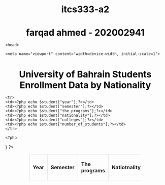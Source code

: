 # itcs333-a2
# farqad ahmed - 202002941
<?php
// URL (link to fetch data from the Bahrain Open Data Portal API)
$url= "https://data.gov.bh/api/explore/v2.1/catalog/datasets/01-statistics-of-students-nationalities_updated/records?where=colleges%20like%20%22IT%22%20AND%20the_programs%20like%20%22bachelor%22&limit=100";

// Fetch the data from API
$response= file_get_contents($url);

// decode the JSON response
$data = json_decode($response , true);

?>

<html>
    
    <head>
<Style>
      /* Main heading (h1) style */
   h1 {
     text-align: center;
    margin-bottom: 15px;
color :black;
        }
     /* table style  */
     table {
            width: 70%;
            margin: 0 auto;
          
        }
        /* td and th style inside table */
        th, td {
            border: 1px solid #ddd;
            padding: 10px;
            text-align: left;
        }
    </Style>
    <meta name="viewport" content="width=device-width, initial-scale=1">
 <!-- pico CSS  minimal styles  -->
<link rel="stylesheet"href="https://cdn.jsdelivr.net/npm/@picocss/pico@2/css/pico.min.css">
</head>
    <body>
        <main>
            <h1 >University of Bahrain Students Enrollment Data by Nationality</h1>
<!-- Pico CSS Overflow Auto -->
<div class="overflow-auto">
    <!-- Pico CSS Table striped  -->
<table class="striped">
    <!-- Table headers for UOB Student Data -->
<thead>
<tr>
<th>Year</th>
<th>Semester</th>
<th>The programs</th>
<th>Natiotnality</th>
<th>Colleges</th>
<th>Number Of Students</th>
 </tr>
</thead>
    <!-- Table Body for UOB Student Data -->
<tbody>
<!-- extract results -->
<?php $results=$data["results"];
?>

<!-- Check if record empty OR Not -->
<?php if(!$data || !isset($data["results"])){
    die('error fetching the data from API');
}
?>
<? php
else
?>
<!-- Loop to display data for each student  -->
<?php
foreach($results as $student)
{
    ?>
    <tr>
    <td><?php echo $student["year"];?></td>
    <td><?php echo $student["semester"];?></td>
    <td><?php echo $student["the_programs"];?></td>
    <td><?php echo $student["nationality"];?></td>
    <td><?php echo $student["colleges"];?></td>
    <td><?php echo $student["number_of_students"];?></td>
    </tr>

    <?php

}
         ?>   

</tbody>
</table>
</div>
    </body>
    </main>
</html>
